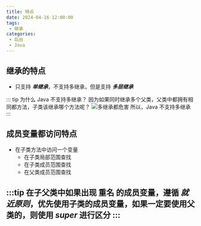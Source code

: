 ```yaml
---
title: 特点
date: 2024-04-16 12:00:00
tags:
 - 继承
categories:
 - 后台
 - Java
---
```


## 继承的特点

- 只支持 ***单继承***，不支持多继承，但是支持 ***多层继承***

::: tip
为什么 Java 不支持多继承？
因为如果同时继承多个父类，父类中都拥有相同都方法，子类该继承哪个方法呢？
![多继承都危害](/Java/WX20240416-170754@2x.png)
所以，Java 不支持多继承
:::

## 成员变量都访问特点

- 在子类方法中访问一个变量
    * 在子类局部范围查找
    * 在子类成员范围查找
    * 在父类成员范围查找
    
:::tip
在子父类中如果出现 **重名** 的成员变量，遵循 ***就近原则***，优先使用子类的成员变量，如果一定要使用父类的，则使用 ***super*** 进行区分
:::
- 



